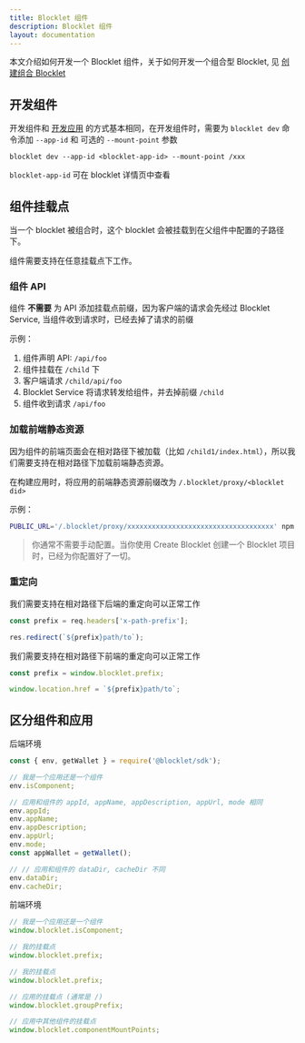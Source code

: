 ```yaml
---
title: Blocklet 组件
description: Blocklet 组件
layout: documentation
---
```


本文介绍如何开发一个 Blocklet 组件，关于如何开发一个组合型 Blocklet, 见 [创建组合 Blocklet](/how-to/composite-blocklet)

## 开发组件

开发组件和 [开发应用](/how-to/develop) 的方式基本相同，在开发组件时，需要为 `blocklet dev` 命令添加 `--app-id` 和 可选的 `--mount-point` 参数

`blocklet dev --app-id <blocklet-app-id> --mount-point /xxx`

`blocklet-app-id` 可在 blocklet 详情页中查看

## 组件挂载点

当一个 blocklet 被组合时，这个 blocklet 会被挂载到在父组件中配置的子路径下。

组件需要支持在任意挂载点下工作。

### 组件 API

组件 **不需要** 为 API 添加挂载点前缀，因为客户端的请求会先经过 Blocklet Service, 当组件收到请求时，已经去掉了请求的前缀

示例：

1. 组件声明 API: `/api/foo`
2. 组件挂载在 `/child` 下
3. 客户端请求 `/child/api/foo`
4. Blocklet Service 将请求转发给组件，并去掉前缀 `/child`
5. 组件收到请求 `/api/foo`

### 加载前端静态资源

因为组件的前端页面会在相对路径下被加载（比如 `/child1/index.html`），所以我们需要支持在相对路径下加载前端静态资源。

在构建应用时，将应用的前端静态资源前缀改为 `/.blocklet/proxy/<blocklet did>`

示例：

```bash
PUBLIC_URL='/.blocklet/proxy/xxxxxxxxxxxxxxxxxxxxxxxxxxxxxxxxxxxx' npm run build
```

> 你通常不需要手动配置。当你使用 Create Blocklet 创建一个 Blocklet 项目时，已经为你配置好了一切。

### 重定向

我们需要支持在相对路径下后端的重定向可以正常工作

```js
const prefix = req.headers['x-path-prefix'];

res.redirect(`${prefix}path/to`);
```

我们需要支持在相对路径下前端的重定向可以正常工作

```js
const prefix = window.blocklet.prefix;

window.location.href = `${prefix}path/to`;
```

## 区分组件和应用

后端环境

```js
const { env, getWallet } = require('@blocklet/sdk');

// 我是一个应用还是一个组件
env.isComponent;

// 应用和组件的 appId, appName, appDescription, appUrl, mode 相同
env.appId;
env.appName;
env.appDescription;
env.appUrl;
env.mode;
const appWallet = getWallet();

// // 应用和组件的 dataDir, cacheDir 不同
env.dataDir;
env.cacheDir;
```

前端环境

```js
// 我是一个应用还是一个组件
window.blocklet.isComponent;

// 我的挂载点
window.blocklet.prefix;

// 我的挂载点
window.blocklet.prefix;

// 应用的挂载点 (通常是 /)
window.blocklet.groupPrefix;

// 应用中其他组件的挂载点
window.blocklet.componentMountPoints;
```

